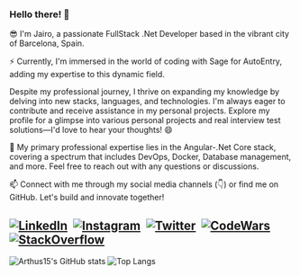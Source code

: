 ### Hello there! 👋

😎 I'm Jairo, a passionate FullStack .Net Developer based in the vibrant city of Barcelona, Spain.

⚡ Currently, I'm immersed in the world of coding with Sage for AutoEntry, adding my expertise to this dynamic field.

Despite my professional journey, I thrive on expanding my knowledge by delving into new stacks, languages, and technologies. I'm always eager to contribute and receive assistance in my personal projects. Explore my profile for a glimpse into various personal projects and real interview test solutions—I'd love to hear your thoughts! 😄

💬 My primary professional expertise lies in the Angular-.Net Core stack, covering a spectrum that includes DevOps, Docker, Database management, and more. Feel free to reach out with any questions or discussions.

📫 Connect with me through my social media channels (👇) or find me on GitHub. Let's build and innovate together!

<a href="https://www.linkedin.com/in/jairo-blanco-aldao-02696a121/"><img src="https://img.shields.io/badge/linkedin-%230077B5.svg?&style=for-the-badge&logo=linkedin&logoColor=white" alt="LinkedIn" /></a>&nbsp;
<a href="https://www.instagram.com/jairoblanco94/"><img src="https://img.shields.io/badge/Instagram-E4405F?style=for-the-badge&logo=instagram&logoColor=white" alt="Instagram" /></a>&nbsp;
<a href="https://www.twitter.com/jairoblanco94/"><img src="https://img.shields.io/badge/Twitter-1DA1F2?style=for-the-badge&logo=twitter&logoColor=white" alt="Twitter" /></a>&nbsp;
<a href="https://www.codewars.com/users/Arthus15"><img src="https://img.shields.io/badge/Codewars-B1361E?style=for-the-badge&logo=Codewars&logoColor=white" alt="CodeWars" /></a>&nbsp;
<a href="https://stackoverflow.com/users/8490882/jairo-blanco-aldao"><img src="https://img.shields.io/badge/Stack_Overflow-FE7A16?style=for-the-badge&logo=stack-overflow&logoColor=white" alt="StackOverflow" /></a>&nbsp;
---
![Arthus15's GitHub stats](https://github-readme-stats.vercel.app/api?username=Arthus15&count_private=true&show_icons=true&theme=gruvbox)
![Top Langs](https://github-readme-stats.vercel.app/api/top-langs/?username=Arthus15&layout=compact&count_private=true&show_icons=true&theme=gruvbox)
